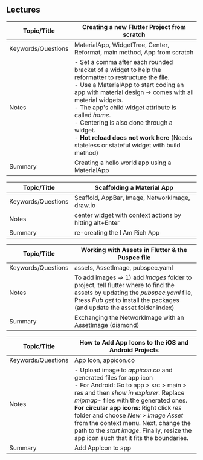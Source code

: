 ## Lectures

Topic/Title | Creating a new Flutter Project from scratch
--- | ---
Keywords/Questions | MaterialApp, WidgetTree, Center, Reformat, main method, App from scratch
Notes | - Set a comma after each rounded bracket of a widget to help the reformatter to restructure the file.<br/> - Use a MaterialApp to start coding an app with material design &rarr; comes with all material widgets. <br/> - The app's child widget attribute is called *home*. <br> - Centering is also done through a widget.<br/> - **Hot reload does not work here** (Needs stateless or stateful widget with build method)
Summary | Creating a hello world app using a MaterialApp

Topic/Title | Scaffolding a Material App
--- | ---
Keywords/Questions | Scaffold, AppBar, Image, NetworkImage, draw.io
Notes | center widget with context actions by hitting alt+Enter
Summary | re-creating the I Am Rich App

Topic/Title | Working with Assets in Flutter & the Puspec file
--- | ---
Keywords/Questions | assets, AssetImage, pubspec.yaml
Notes | To add images => 1) add *images* folder to project, tell flutter where to find the assets by updating the *pubspec.yaml* file, Press *Pub get* to install the packages (and update the asset folder index)
Summary | Exchanging the NetworkImage with an AssetImage (diamond)

Topic/Title | How to Add App Icons to the iOS and Android Projects
--- | ---
Keywords/Questions | App Icon, appicon.co
Notes | - Upload image to *appicon.co* and generated files for app icon <br/> - For Android: Go to app > src > main > res and then *show in explorer*. Replace *mipmap-* files with the generated ones. **For circular app icons:** Right click *res* folder and choose *New* > *Image Asset* from the context menu. Next, change the path to the *start image*. Finally, resize the app icon such that it fits the boundaries. 
Summary | Add AppIcon to app


